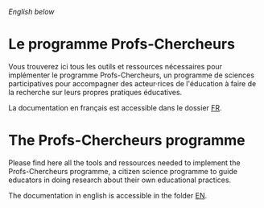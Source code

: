 _English below_

# Le programme Profs-Chercheurs

Vous trouverez ici tous les outils et ressources nécessaires pour implémenter le programme Profs-Chercheurs, un programme de sciences participatives pour accompagner des acteur·rices de l'éducation à faire de la recherche sur leurs propres pratiques éducatives.

La documentation en français est accessible dans le dossier [FR](https://github.com/iatal/profschercheurs/tree/main/FR).


# The Profs-Chercheurs programme

Please find here all the tools and ressources needed to implement the Profs-Chercheurs programme, a citizen science programme to guide educators in doing research about their own educational practices.

The documentation in english is accessible in the folder [EN](https://github.com/iatal/profschercheurs/tree/main/EN).
